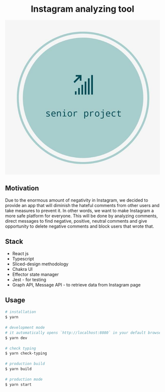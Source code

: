 <h1 align="center">
  Instagram analyzing tool️
</h1>
<p align="center">
  <img src="./senior-project-icon.jpg">
</p>


## Motivation
<p>
  Due to the enormous amount of negativity in Instagram, we decided to provide an app that will diminish the hateful comments from other users and take measures to prevent it. In other words, we want to make Instagram a more safe platform for everyone. This will be done by analyzing comments, direct messages to find negative, positive, neutral comments and give opportunity to delete negative comments and block users that wrote that.
</p>

## Stack

* React js
* Typescript
* Sliced-design methodology
* Chakra UI
* Effector state manager
* Jest - for testing
* Graph API, Message API - to retrieve data from Instagram page


## Usage

```bash
# installation
$ yarn

# development mode
# it automatically opens `http://localhost:8080` in your default browser
$ yarn dev

# check typing
$ yarn check-typing

# production build
$ yarn build

# production mode
$ yarn start
```
